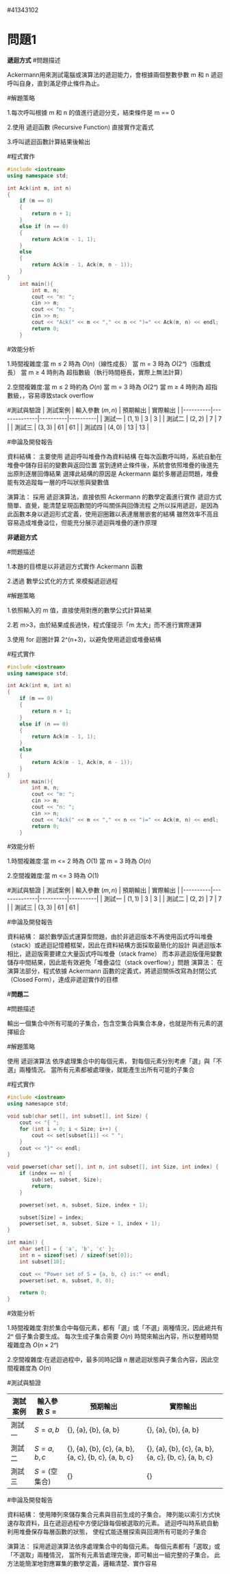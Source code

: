 #41343102
# **問題1**
 
**遞迴方式**
#問題描述

Ackermann用來測試電腦或演算法的遞迴能力，會根據兩個整數參數 m 和 n 遞迴呼叫自身，直到滿足停止條件為止。

#解題策略

1.每次呼叫根據 m 和 n 的值進行遞迴分支，結束條件是 m == 0

2.使用 遞迴函數 (Recursive Function) 直接實作定義式

3.呼叫遞迴函數計算結果後輸出

#程式實作
```cpp
#include <iostream>
using namespace std;

int Ack(int m, int n)
{
	if (m == 0)
	{
		return n + 1;
	}
	else if (n == 0)
	{
		return Ack(m - 1, 1);
	}
	else
	{
		return Ack(m - 1, Ack(m, n - 1));
	}
}
	int main(){
		int m, n;
		cout << "m: ";
		cin >> m;
		cout << "n: ";
		cin >> n;
		cout << "Ack(" << m << "," << n << ")=" << Ack(m, n) << endl;
		return 0;
	}
```

#效能分析

1.時間複雜度:當 m ≤ 2 時為 $O(n)$（線性成長）
            當 m = 3 時為 $O(2ⁿ)$（指數成長）
            當 m ≥ 4 時則為 超指數級（執行時間極長，實際上無法計算）

2.空間複雜度:當 m ≤ 2 時約為 $O(n)$
            當 m = 3 時為 $O(2ⁿ)$
            當 m ≥ 4 時則為 超指數級，，容易導致stack overflow
            

#測試與驗證
| 測試案例 | 輸入參數 $(m,n)$ | 預期輸出 | 實際輸出 |
|----------|--------------|----------|----------|
| 測試一   | $(1,1)$      | 3        | 3        |
| 測試二   | $(2,2)$      | 7        | 7        |
| 測試三   | $(3,3)$      | 61       | 61       |
| 測試四   | $(4,0)$      | 13       | 13       |

#申論及開發報告

資料結構：
主要使用 遞迴呼叫堆疊作為資料結構
在每次函數呼叫時，系統自動在堆疊中儲存目前的變數與返回位置
當到達終止條件後，系統會依照堆疊的後進先出原則逐層回傳結果
選擇此結構的原因是 Ackermann 屬於多層遞迴問題，堆疊能有效追蹤每一層的呼叫狀態與變數值

演算法：
採用 遞迴演算法，直接依照 Ackermann 的數學定義進行實作
遞迴方式簡單、直覺，能清楚呈現函數間的呼叫關係與回傳流程
之所以採用遞迴，是因為此函數本身以遞迴形式定義，使用迴圈難以表達層層嵌套的結構
雖然效率不高且容易造成堆疊溢位，但能充分展示遞迴與堆疊的運作原理


**非遞迴方式**

#問題描述

1.本題的目標是以非遞迴方式實作 Ackermann 函數

2.透過 數學公式化的方式 來模擬遞迴過程

#解題策略

1.依照輸入的 m 值，直接使用對應的數學公式計算結果

2.若 m>3，由於結果成長過快，程式僅提示「m 太大」而不進行實際運算

3.使用 for 迴圈計算 2^(n+3)，以避免使用遞迴或堆疊結構

#程式實作
```cpp
#include <iostream>
using namespace std;

int Ack(int m, int n)
{
	if (m == 0)
	{
		return n + 1;
	}
	else if (n == 0)
	{
		return Ack(m - 1, 1);
	}
	else
	{
		return Ack(m - 1, Ack(m, n - 1));
	}
}
	int main(){
		int m, n;
		cout << "m: ";
		cin >> m;
		cout << "n: ";
		cin >> n;
		cout << "Ack(" << m << "," << n << ")=" << Ack(m, n) << endl;
		return 0;
	}
```

#效能分析

1.時間複雜度:當 m <= 2 時為 $O(1)$
            當 m = 3 時為 $O(n)$

2.空間複雜度:當 m <= 3 時為 $O(1)$
            

#測試與驗證
| 測試案例 | 輸入參數 $(m,n)$ | 預期輸出 | 實際輸出 |
|----------|--------------|----------|----------|
| 測試一   | $(1,1)$      | 3        | 3        |
| 測試二   | $(2,2)$      | 7        | 7        |
| 測試三   | $(3,3)$      | 61       | 61       |

#申論及開發報告

資料結構：
屬於數學函式運算型問題，由於非遞迴版本不再使用函式呼叫堆疊（stack）或遞迴記憶體框架，因此在資料結構方面採取最簡化的設計
與遞迴版本相比，遞迴版需要建立大量函式呼叫堆疊（stack frame）
而本非遞迴版僅用變數儲存中間結果，因此能有效避免「堆疊溢位（stack overflow）」問題
演算法：
在演算法部分，程式依據 Ackermann 函數的定義式，將遞迴關係改寫為封閉公式（Closed Form），達成非遞迴實作的目標

#**問題二**

#問題描述

輸出一個集合中所有可能的子集合，包含空集合與集合本身，也就是所有元素的選擇組合

#解題策略

使用 遞迴演算法 依序處理集合中的每個元素，
對每個元素分別考慮「選」與「不選」兩種情況。
當所有元素都被處理後，就能產生出所有可能的子集合

#程式實作
```cpp
#include <iostream>
using namesapce std;

void sub(char set[], int subset[], int Size) {
    cout << "{ ";
    for (int i = 0; i < Size; i++) {
        cout << set[subset[i]] << " ";
    }
    cout << "}" << endl;
}

void powerset(char set[], int n, int subset[], int Size, int index) {
    if (index == n) { 
        sub(set, subset, Size);
        return;
    }

    powerset(set, n, subset, Size, index + 1);

    subset[Size] = index;
    powerset(set, n, subset, Size + 1, index + 1);
}

int main() {
    char set[] = { 'a', 'b', 'c' };
    int n = sizeof(set) / sizeof(set[0]);
    int subset[10];

    cout << "Power set of S = {a, b, c} is:" << endl;
    powerset(set, n, subset, 0, 0);

    return 0;
}
```

#效能分析

1.時間複雜度:對於集合中每個元素，都有「選」或「不選」兩種情況，因此總共有 2ⁿ 個子集合要生成。
每次生成子集合需要 $O(n)$ 時間來輸出內容，所以整體時間複雜度為 $O(n × 2ⁿ)$

2.空間複雜度:在遞迴過程中，最多同時記錄 n 層遞迴狀態與子集合內容，因此空間複雜度為 $O(n)$

#測試與驗證

| 測試案例 | 輸入參數 $S = {}$ | 預期輸出 | 實際輸出 |
|----------|--------------|----------|----------|
| 測試一   | $S = {a, b}$         | {}, {a}, {b}, {a, b}        | {}, {a}, {b}, {a, b}        |
| 測試二   | $S = {a, b, c}$      | {}, {a}, {b}, {c}, {a, b}, {a, c}, {b, c}, {a, b, c}        | {}, {a}, {b}, {c}, {a, b}, {a, c}, {b, c}, {a, b, c}        |
| 測試三   | $S = {}$(空集合)             | {}        | {}        |

#申論及開發報告

資料結構：
使用陣列來儲存集合元素與目前生成的子集合。
陣列能以索引方式快速存取資料，且在遞迴過程中方便記錄每個被選取的元素。
遞迴呼叫時系統自動利用堆疊保存每層函數的狀態，
使程式能逐層探索與回溯所有可能的子集合

演算法：
採用遞迴演算法依序處理集合中的每個元素。
每個元素都有「選取」或「不選取」兩種情況，
當所有元素皆處理完後，即可輸出一組完整的子集合。
此方法能簡潔地對應冪集的數學定義，邏輯清楚、實作容易
